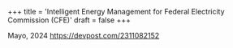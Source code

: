 +++
title = 'Intelligent Energy Management for Federal Electricity Commission (CFE)'
draft = false
+++

Mayo, 2024
https://devpost.com/2311082152

